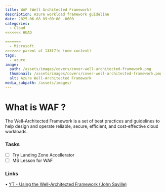 ```yaml
---
title: WAF (Well Architected Framework)
description: Azure workload framework guideline
date: 2025-06-08 09:00:00 -0600
categories:
  - Cloud
<<<<<<< HEAD

=======
  - Microsoft
>>>>>>> parent of 138f7fe (new content)
tags:
  - azure
image:
  path: /assets/images/covers/cover-well-architected-framework.png
  thumbnail: /assets/images/covers/cover-well-architected-framework.png
  alt: Azure Well-Architected Framework
media_subpath: /assets/images/
---
```


# What is WAF ?

The Well-Architected Framework is a set of best practices and guidelines to help design and operate reliable, secure, efficient, and cost-effective cloud workloads.

### Tasks

- [ ] Try Landing Zone Accellerator
- [ ] MS Lesson for WAF

### Links

• [YT - Using the Well-Architected Framework (John Saville)](https://www.youtube.com/watch?v=vTjasx3ahjM)
